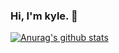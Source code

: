 ### Hi, I'm kyle. 👋

[![Anurag's github stats](https://github-readme-stats.vercel.app/api?username=GwangYeol-Im&count_private=true&show_icons=true&theme=tokyonight)](https://github.com/anuraghazra/github-readme-stats)
